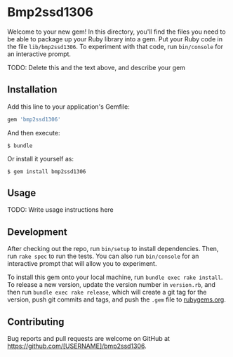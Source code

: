 # Bmp2ssd1306

Welcome to your new gem! In this directory, you'll find the files you need to be able to package up your Ruby library into a gem. Put your Ruby code in the file `lib/bmp2ssd1306`. To experiment with that code, run `bin/console` for an interactive prompt.

TODO: Delete this and the text above, and describe your gem

## Installation

Add this line to your application's Gemfile:

```ruby
gem 'bmp2ssd1306'
```

And then execute:

    $ bundle

Or install it yourself as:

    $ gem install bmp2ssd1306

## Usage

TODO: Write usage instructions here

## Development

After checking out the repo, run `bin/setup` to install dependencies. Then, run `rake spec` to run the tests. You can also run `bin/console` for an interactive prompt that will allow you to experiment.

To install this gem onto your local machine, run `bundle exec rake install`. To release a new version, update the version number in `version.rb`, and then run `bundle exec rake release`, which will create a git tag for the version, push git commits and tags, and push the `.gem` file to [rubygems.org](https://rubygems.org).

## Contributing

Bug reports and pull requests are welcome on GitHub at https://github.com/[USERNAME]/bmp2ssd1306.
